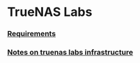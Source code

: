 # TrueNAS Labs

### [Requirements](requirements)

### [Notes on truenas labs infrastructure](notes-on-infrastructure#notes-on-truenas-labs-infrastructure)

